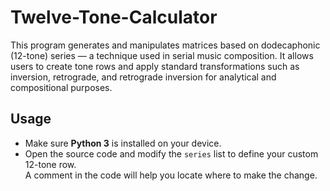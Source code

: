 # Twelve-Tone-Calculator
This program generates and manipulates matrices based on dodecaphonic (12-tone) series — a technique used in serial music composition. It allows users to create tone rows and apply standard transformations such as inversion, retrograde, and retrograde inversion for analytical and compositional purposes.

## Usage
- Make sure **Python 3** is installed on your device.
- Open the source code and modify the `series` list to define your custom 12-tone row.  
  A comment in the code will help you locate where to make the change.
